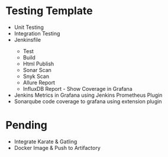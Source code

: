 # Testing Template

<ul>
<li>Unit Testing</li>
<li>Integration Testing</li>
<li>Jenkinsfile</li>
    <ul>
        <li>Test</li>
        <li>Build</li>
        <li>Html Publish</li>
        <li>Sonar Scan</li>
        <li>Snyk Scan</li>
        <li>Allure Report</li>
        <li>InfluxDB Report - Show Coverage in Grafana</li>
    </ul>
<li>Jenkins Metrics in Grafana using Jenkins Prometheus Plugin</li>
<li>Sonarqube code coverage to grafana using extension plugin</li>
</ul>

# Pending

<ul>
    <li>Integrate Karate & Gatling</li>
    <li>Docker Image & Push to Artifactory</li>
</ul>
